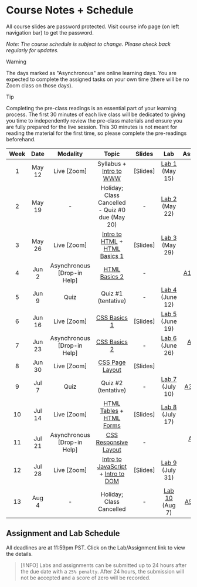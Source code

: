 <!-- markdownlint-disable -->
# Course Notes + Schedule

All course slides are password protected. Visit course info page (on left navigation bar) to get the password.

*Note: The course schedule is subject to change. Please check back regularly for updates.*

> [!WARNING]
> The days marked as "Asynchronous" are online learning days. You are expected to complete the assigned tasks on your own time (there will be no Zoom class on those days). 

> [!TIP]
> Completing the pre-class readings is an essential part of your learning process. The first 30 minutes of each live class will be dedicated to giving you time to independently review the pre-class materials and ensure you are fully prepared for the live session. This 30 minutes is not meant for reading the material for the first time, so please complete the pre-readings beforehand.

| **Week** | **Date** |        **Modality**         |                                 **Topic**                                 | **Slides** |            **Lab**            |          **Assignment**           |
| :------: | :------: | :-------------------------: | :-----------------------------------------------------------------------: | :--------: | :---------------------------: | :-------------------------------: |
|    1     |  May 12  |         Live [Zoom]         |                Syllabus + [Intro to WWW](-intro-to-www.md)                |  [Slides]  | [Lab 1](labs/L1.md) (May 15)  |                                   |
|    2     |  May 19  |              -              |              Holiday; Class Cancelled - Quiz #0 due (May 20)              |     -      | [Lab 2](labs/L2.md) (May 22)  |                                   |
|    3     |  May 26  |         Live [Zoom]         |  [Intro to HTML](-intro-to-html.md) + [HTML Basics 1](-html-basics-1.md)  |  [Slides]  | [Lab 3](labs/L3.md) (May 29)  |                                   |
|    4     |  Jun 2   | Asynchronous [Drop-in Help] |                    [HTML Basics 2](-html-basics-2.md)                     |     -      |                               | [A1](assignments/A1.md) (June 3)  |
|    5     |  Jun 9   |            Quiz             |                            Quiz #1 (tentative)                            |     -      | [Lab 4](labs/L4.md) (June 12) |                                   |
|    6     |  Jun 16  |         Live [Zoom]         |                     [CSS Basics 1](-css-basics-1.md)                      |  [Slides]  | [Lab 5](labs/L5.md) (June 19) |                                   |
|    7     |  Jun 23  | Asynchronous [Drop-in Help] |                     [CSS Basics 2](-css-basics-2.md)                      |     -      | [Lab 6](labs/L6.md) (June 26) | [A2](assignments/A2.md) (June 24) |
|    8     |  Jun 30  |         Live [Zoom]         |                  [CSS Page Layout](-css-page-layout.md)                   |  [Slides]  |                               |                                   |
|    9     |  Jul 7   |            Quiz             |                           Quiz #2  (tentative)                            |     -      | [Lab 7](labs/L7.md) (July 10) | [A3](assignments/A3.md) (July 8)  |
|    10    |  Jul 14  |         Live [Zoom]         |       [HTML Tables](-html-tables.md) + [HTML Forms](-html-forms.md)       |  [Slides]  | [Lab 8](labs/L8.md) (July 17) |                                   |
|    11    |  Jul 21  | Asynchronous [Drop-in Help] |                [CSS Responsive Layout](-responsive-web.md)                |     -      |                               | [A4](assignments/A4.md) (July 22) |
|    12    |  Jul 28  |         Live [Zoom]         | [Intro to JavaScript](-intro-to-js.md) + [Intro to DOM](-intro-to-dom.md) |  [Slides]  | [Lab 9](labs/L9.md) (July 31) |                                   |
|    13    |  Aug 4   |              -              |                         Holiday; Class Cancelled                          |     -      | [Lab 10](labs/L10.md) (Aug 7) |  [A5](assignments/A5.md) (Aug 5)  |

## Assignment and Lab Schedule

All deadlines are at 11:59pm PST. Click on the Lab/Assignment link to view the details.

> [!INFO]
> Labs and assignments can be submitted up to 24 hours after the due date with a `25% penalty`. After 24 hours, the submission will not be accepted and a score of zero will be recorded. 

